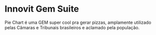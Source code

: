 Innovit Gem Suite
=================

Pie Chart é uma GEM super cool pra gerar pizzas, amplamente utilizado pelas Câmaras e Tribunais brasileiros e aclamado pela população.